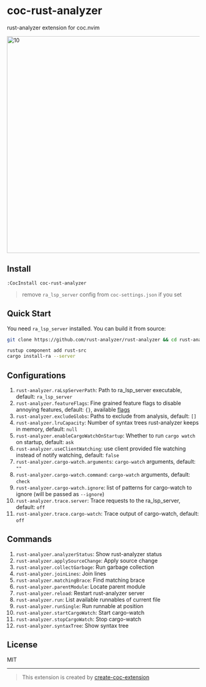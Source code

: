 # coc-rust-analyzer

rust-analyzer extension for coc.nvim

<img width="567" alt="10" src="https://user-images.githubusercontent.com/345274/67060118-34808a00-f18e-11e9-9d76-22fff11b5802.png">

## Install

`:CocInstall coc-rust-analyzer`

> remove `ra_lsp_server` config from `coc-settings.json` if you set

## Quick Start

You need `ra_lsp_server` installed. You can build it from source:

```sh
git clone https://github.com/rust-analyzer/rust-analyzer && cd rust-analyzer

rustup component add rust-src
cargo install-ra --server
```

## Configurations

1. `rust-analyzer.raLspServerPath`: Path to ra_lsp_server executable, default: `ra_lsp_server`
1. `rust-analyzer.featureFlags`: Fine grained feature flags to disable annoying features, default: `{}`, available [flags](https://github.com/rust-analyzer/rust-analyzer/blob/master/crates/ra_ide_api/src/feature_flags.rs#L52)
1. `rust-analyzer.excludeGlobs`: Paths to exclude from analysis, default: `[]`
1. `rust-analyzer.lruCapacity`: Number of syntax trees rust-analyzer keeps in memory, default: `null`
1. `rust-analyzer.enableCargoWatchOnStartup`: Whether to run `cargo watch` on startup, default: `ask`
1. `rust-analyzer.useClientWatching`: use client provided file watching instead of notify watching, default: `false`
1. `rust-analyzer.cargo-watch.arguments`: `cargo-watch` arguments, default: `""`
1. `rust-analyzer.cargo-watch.command`: `cargo-watch` arguments, default: `check`
1. `rust-analyzer.cargo-watch.ignore`: list of patterns for cargo-watch to ignore (will be passed as `--ignore`)
1. `rust-analyzer.trace.server`: Trace requests to the ra_lsp_server, default: `off`
1. `rust-analyzer.trace.cargo-watch`: Trace output of cargo-watch, default: `off`

## Commands

1. `rust-analyzer.analyzerStatus`: Show rust-analyzer status
1. `rust-analyzer.applySourceChange`: Apply source change
1. `rust-analyzer.collectGarbage`: Run garbage collection
1. `rust-analyzer.joinLines`: Join lines
1. `rust-analyzer.matchingBrace`: Find matching brace
1. `rust-analyzer.parentModule`: Locate parent module
1. `rust-analyzer.reload`: Restart rust-analyzer server
1. `rust-analyzer.run`: List available runnables of current file
1. `rust-analyzer.runSingle`: Run runnable at position
1. `rust-analyzer.startCargoWatch`: Start cargo-watch
1. `rust-analyzer.stopCargoWatch`: Stop cargo-watch
1. `rust-analyzer.syntaxTree`: Show syntax tree

## License

MIT

---
> This extension is created by [create-coc-extension](https://github.com/fannheyward/create-coc-extension)
